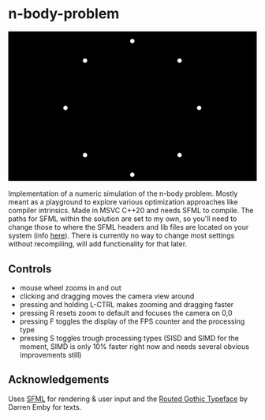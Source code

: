 # n-body-problem

![nbody](output.gif)

Implementation of a numeric simulation of the n-body problem. Mostly meant as a playground to explore various optimization approaches like compiler intrinsics. 
Made in MSVC C++20 and needs SFML to compile. The paths for SFML within the solution are set to my own, so you'll need to change those to where the SFML headers and lib files are located on your system (info [here](https://www.sfml-dev.org/tutorials/2.6/start-vc.php)).
There is currently no way to change most settings without recompiling, will add functionality for that later.

## Controls

- mouse wheel zooms in and out
- clicking and dragging moves the camera view around
- pressing and holding L-CTRL makes zooming and dragging faster
- pressing R resets zoom to default and focuses the camera on 0,0
- pressing F toggles the display of the FPS counter and the processing type
- pressing S toggles trough processing types (SISD and SIMD for the moment, SIMD is only 10% faster right now and needs several obvious improvements still)

## Acknowledgements

Uses [SFML](https://www.sfml-dev.org/index.php) for rendering & user input and the [Routed Gothic Typeface](https://github.com/dse/routed-gothic) by Darren Emby for texts.